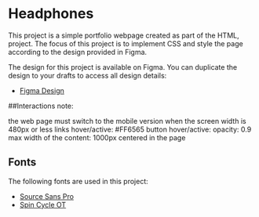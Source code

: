 # Headphones
This project is a simple portfolio webpage created as part of the HTML, project. The focus of this project is to implement CSS and style the page according to the design provided in Figma.

The design for this project is available on Figma. You can duplicate the design to your drafts to access all design details:

- [Figma Design](https://www.figma.com/design/phiqbcTlcM3PvvwwZrYls7/Holberton-School---Headphone-company-page?node-id=0-1&t=DpzArenjmkbqVp2V-1)

##Interactions note:

the web page must switch to the mobile version when the screen width is 480px or less
links hover/active: #FF6565
button hover/active: opacity: 0.9
max width of the content: 1000px centered in the page

## Fonts

The following fonts are used in this project:
- [Source Sans Pro](https://fonts.google.com/specimen/Source+Sans+Pro)
- [Spin Cycle OT](https://example.com/link-to-spin-cycle-ot)
